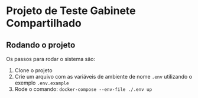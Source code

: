 # Projeto de Teste Gabinete Compartilhado

## Rodando o projeto

Os passos para rodar o sistema são:
1. Clone o projeto
2. Crie um arquivo com as variáveis de ambiente de nome `.env` utilizando o exemplo `.env.example` 
4. Rode o comando: `docker-compose --env-file ./.env up`